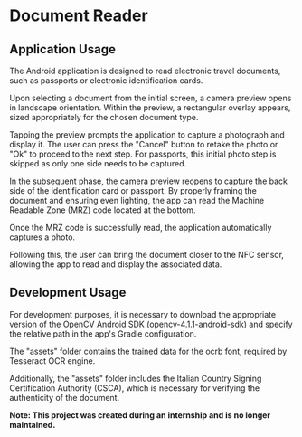 # Document Reader

## Application Usage
The Android application is designed to read electronic travel documents, such as passports or electronic identification cards.

Upon selecting a document from the initial screen, a camera preview opens in landscape orientation. Within the preview, a rectangular overlay appears, sized appropriately for the chosen document type.

Tapping the preview prompts the application to capture a photograph and display it. The user can press the "Cancel" button to retake the photo or "Ok" to proceed to the next step. For passports, this initial photo step is skipped as only one side needs to be captured.

In the subsequent phase, the camera preview reopens to capture the back side of the identification card or passport. By properly framing the document and ensuring even lighting, the app can read the Machine Readable Zone (MRZ) code located at the bottom.

Once the MRZ code is successfully read, the application automatically captures a photo.

Following this, the user can bring the document closer to the NFC sensor, allowing the app to read and display the associated data.

## Development Usage

For development purposes, it is necessary to download the appropriate version of the OpenCV Android SDK (opencv-4.1.1-android-sdk) and specify the relative path in the app's Gradle configuration.

The "assets" folder contains the trained data for the ocrb font, required by Tesseract OCR engine.

Additionally, the "assets" folder includes the Italian Country Signing Certification Authority (CSCA), which is necessary for verifying the authenticity of the document.

**Note: This project was created during an internship and is no longer maintained.**
